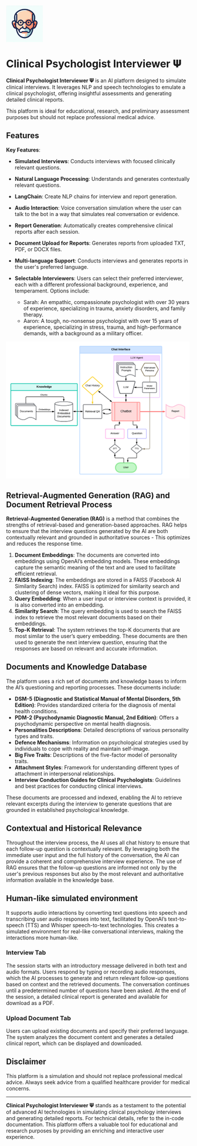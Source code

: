 <img src="appendix/icon.jpeg" width="100" alt="alt text">

# Clinical Psychologist Interviewer 𝚿

**Clinical Psychologist Interviewer 𝚿** is an AI platform designed to simulate clinical interviews. It leverages NLP and speech technologies to emulate a clinical psychologist, offering insightful assessments and generating detailed clinical reports. 

This platform is ideal for educational, research, and preliminary assessment purposes but should not replace professional medical advice.

## Features

**Key Features**:
- **Simulated Interviews**: Conducts interviews with focused clinically relevant questions.
- **Natural Language Processing**: Understands and generates contextually relevant questions.
- **LangChain**: Create NLP chains for interview and report generation.
- **Audio Interaction**: Voice conversation simulation where the user can talk to the bot in a way that simulates real conversation or evidence.
- **Report Generation**: Automatically creates comprehensive clinical reports after each session.
- **Document Upload for Reports**: Generates reports from uploaded TXT, PDF, or DOCX files.
- **Multi-language Support**: Conducts interviews and generates reports in the user's preferred language.
- **Selectable Interviewers**: Users can select their preferred interviewer, each with a different professional background, experience, and temperament. Options include:

    - Sarah: An empathic, compassionate psychologist with over 30 years of experience, specializing in trauma, anxiety disorders, and family therapy.
    - Aaron: A tough, no-nonsense psychologist with over 15 years of experience, specializing in stress, trauma, and high-performance demands, with a background as a military officer.
  
<img src="appendix/diagram.png" width="500" alt="alt text">

## Retrieval-Augmented Generation (RAG) and Document Retrieval Process

**Retrieval-Augmented Generation (RAG)** is a method that combines the strengths of retrieval-based and generation-based approaches. RAG helps to ensure that the interview questions generated by the AI are both contextually relevant and grounded in authoritative sources - This optimizes and reduces the response time.

1. **Document Embeddings**: The documents are converted into embeddings using OpenAI’s embedding models. These embeddings capture the semantic meaning of the text and are used to facilitate efficient retrieval.
2. **FAISS Indexing**: The embeddings are stored in a FAISS (Facebook AI Similarity Search) index. FAISS is optimized for similarity search and clustering of dense vectors, making it ideal for this purpose.
3. **Query Embedding**: When a user input or interview context is provided, it is also converted into an embedding.
4. **Similarity Search**: The query embedding is used to search the FAISS index to retrieve the most relevant documents based on their embeddings.
5. **Top-K Retrieval**: The system retrieves the top-K documents that are most similar to the user’s query embedding. These documents are then used to generate the next interview question, ensuring that the responses are based on relevant and accurate information.

## Documents and Knowledge Database

The platform uses a rich set of documents and knowledge bases to inform the AI’s questioning and reporting processes. These documents include:

- **DSM-5 (Diagnostic and Statistical Manual of Mental Disorders, 5th Edition)**: Provides standardized criteria for the diagnosis of mental health conditions.
- **PDM-2 (Psychodynamic Diagnostic Manual, 2nd Edition)**: Offers a psychodynamic perspective on mental health diagnosis.
- **Personalities Descriptions**: Detailed descriptions of various personality types and traits.
- **Defence Mechanisms**: Information on psychological strategies used by individuals to cope with reality and maintain self-image.
- **Big Five Traits**: Descriptions of the five-factor model of personality traits.
- **Attachment Styles**: Framework for understanding different types of attachment in interpersonal relationships.
- **Interview Conduction Guides for Clinical Psychologists**: Guidelines and best practices for conducting clinical interviews.

These documents are processed and indexed, enabling the AI to retrieve relevant excerpts during the interview to generate questions that are grounded in established psychological knowledge.

## Contextual and Historical Relevance

Throughout the interview process, the AI uses all chat history to ensure that each follow-up question is contextually relevant. By leveraging both the immediate user input and the full history of the conversation, the AI can provide a coherent and comprehensive interview experience. The use of RAG ensures that the follow-up questions are informed not only by the user's previous responses but also by the most relevant and authoritative information available in the knowledge base.

## Human-like simulated environment 
It supports audio interactions by converting text questions into speech and transcribing user audio responses into text, facilitated by OpenAI’s text-to-speech (TTS) and Whisper speech-to-text technologies. This creates a simulated environment for real-like conversational interviews, making the interactions more human-like.

### Interview Tab

The session starts with an introductory message delivered in both text and audio formats. Users respond by typing or recording audio responses, which the AI processes to generate and return relevant follow-up questions based on context and the retrieved documents. The conversation continues until a predetermined number of questions have been asked. At the end of the session, a detailed clinical report is generated and available for download as a PDF.

### Upload Document Tab

Users can upload existing documents and specify their preferred language. The system analyzes the document content and generates a detailed clinical report, which can be displayed and downloaded.

## Disclaimer

This platform is a simulation and should not replace professional medical advice. Always seek advice from a qualified healthcare provider for medical concerns.

---

**Clinical Psychologist Interviewer 𝚿** stands as a testament to the potential of advanced AI technologies in simulating clinical psychology interviews and generating detailed reports. For technical details, refer to the in-code documentation. This platform offers a valuable tool for educational and research purposes by providing an enriching and interactive user experience.
